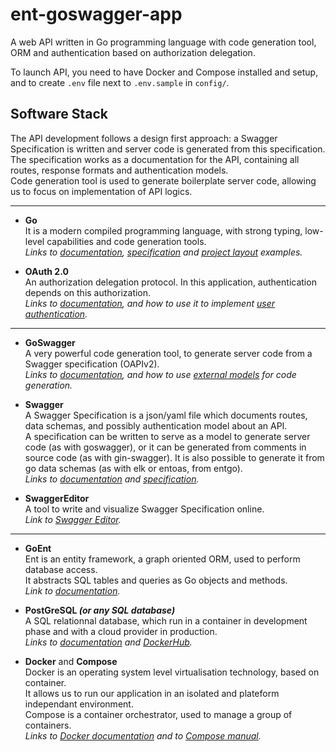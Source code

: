 # ent-goswagger-app

A web API written in Go programming language with code generation tool, ORM and authentication based on authorization delegation.

To launch API, you need to have Docker and Compose installed and setup, and to create `.env` file next to `.env.sample` in `config/`.

## Software Stack

The API development follows a design first approach: a Swagger Specification is written and server code is generated from this specification.\
The specification works as a documentation for the API, containing all routes, response formats and authentication models.\
Code generation tool is used to generate boilerplate server code, allowing us to focus on implementation of API logics.

---

- **Go**\
  It is a modern compiled programming language, with strong typing, low-level capabilities and code generation tools.\
  *Links to [documentation](https://go.dev/doc/), [specification](https://go.dev/ref/spec) and [project layout](https://github.com/golang-standards/project-layout) examples.*

- **OAuth 2.0**\
  An authorization delegation protocol. In this application, authentication depends on this authorization.\
  *Links to [documentation](https://oauth.net/2/), and how to use it to implement [user authentication](https://oauth.net/articles/authentication/).*

---

- **GoSwagger**\
  A very powerful code generation tool, to generate server code from a Swagger specification (OAPIv2).\
  *Links to [documentation](https://goswagger.io/), and how to use [external models](https://goswagger.io/use/models/schemas.html#external-types) for code generation.*
  
- **Swagger**\
  A Swagger Specification is a json/yaml file which documents routes, data schemas, and possibly authentication model about an API.\
  A specification can be written to serve as a model to generate server code (as with goswagger), or it can be generated from comments in source code (as with gin-swagger). It is also possible to generate it from go data schemas (as with elk or entoas, from entgo).\
  *Links to [documentation](https://swagger.io/docs/specification/2-0/basic-structure/) and [specification](https://swagger.io/specification/v2/).*
  
- **SwaggerEditor**\
  A tool to write and visualize Swagger Specification online.\
  *Link to [Swagger Editor](https://editor.swagger.io/).*

---

- **GoEnt**\
  Ent is an entity framework, a graph oriented ORM, used to perform database access.\
  It abstracts SQL tables and queries as Go objects and methods.\
  *Link to [documentation](https://entgo.io/docs/getting-started/).*

- **PostGreSQL _(or any SQL database)_**\
  A SQL relationnal database, which run in a container in development phase and with a cloud provider in production.\
  *Links to [documentation](https://www.postgresql.org/docs/14/index.html) and [DockerHub](https://hub.docker.com/_/postgres).*
  
 - **Docker** and **Compose**\
  Docker is an operating system level virtualisation technology, based on container.\
  It allows us to run our application in an isolated and plateform independant environment.\
  Compose is a container orchestrator, used to manage a group of containers.\
  *Links to [Docker documentation](https://docs.docker.com/get-started/overview/) and to [Compose manual](https://docs.docker.com/compose/).*
  
  
